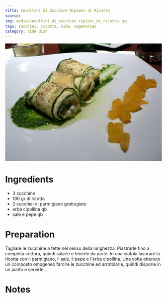 ```yaml
---
title: Involtini di Zucchine Ripieni di Ricotta
source:
img: media/involtini_di_zucchine_ripieni_di_ricotta.jpg
tags: zucchini, ricotta, side, vegetarian
category: side dish
---
```


![Involtini di Zucchine Ripieni di Ricotta](media/involtini_di_zucchine_ripieni_di_ricotta.jpg)

Ingredients
===========

* 3 zucchine
* 100 gr di ricotta
* 2 cucchiai di parmigiano grattugiato
* erba cipollina qb
* sale e pepe qb

Preparation
===========

Tagliare le zucchine a fette nel senso della lunghezza. Piastrarle fino a completa cottura, quindi salarle e tenerle da parte. In una ciotola lavorare la ricotta con il parmigiano, il sale, il pepe e l'erba cipollina. Una volta ottenuto un composto omogeneo farcire le zucchine ed arrotolarle, quindi disporle in un piatto e servirle.

Notes
=====
